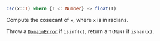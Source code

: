 ```julia
csc(x::T) where {T <: Number} -> float(T)
```

Compute the cosecant of `x`, where `x` is in radians.

Throw a [`DomainError`](@ref) if `isinf(x)`, return a `T(NaN)` if `isnan(x)`.
